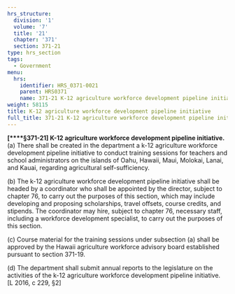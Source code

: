 ```yaml
---
hrs_structure:
  division: '1'
  volume: '7'
  title: '21'
  chapter: '371'
  section: 371-21
type: hrs_section
tags:
  - Government
menu:
  hrs:
    identifier: HRS_0371-0021
    parent: HRS0371
    name: 371-21 K-12 agriculture workforce development pipeline initiative
weight: 58115
title: K-12 agriculture workforce development pipeline initiative
full_title: 371-21 K-12 agriculture workforce development pipeline initiative
---
```

**[****§371-21] K-12 agriculture workforce development pipeline initiative.** (a) There shall be created in the department a k-12 agriculture workforce development pipeline initiative to conduct training sessions for teachers and school administrators on the islands of Oahu, Hawaii, Maui, Molokai, Lanai, and Kauai, regarding agricultural self-sufficiency.

(b) The k-12 agriculture workforce development pipeline initiative shall be headed by a coordinator who shall be appointed by the director, subject to chapter 76, to carry out the purposes of this section, which may include developing and proposing scholarships, travel offsets, course credits, and stipends. The coordinator may hire, subject to chapter 76, necessary staff, including a workforce development specialist, to carry out the purposes of this section.

(c) Course material for the training sessions under subsection (a) shall be approved by the Hawaii agriculture workforce advisory board established pursuant to section 371-19.

(d) The department shall submit annual reports to the legislature on the activities of the k-12 agriculture workforce development pipeline initiative. [L 2016, c 229, §2]